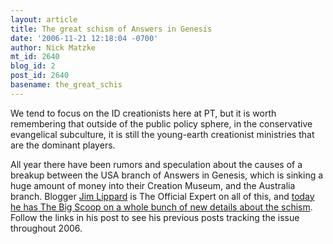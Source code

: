 ```yaml
---
layout: article
title: The great schism of Answers in Genesis
date: '2006-11-21 12:18:04 -0700'
author: Nick Matzke
mt_id: 2640
blog_id: 2
post_id: 2640
basename: the_great_schis
---
```

We tend to focus on the ID creationists here at PT, but it is worth remembering that outside of the public policy sphere, in the conservative evangelical subculture, it is still the young-earth creationist ministries that are the dominant players.

All year there have been rumors and speculation about the causes of a breakup between the USA branch of Answers in Genesis, which is sinking a huge amount of money into their Creation Museum, and the Australia branch.  Blogger [Jim Lippard](http://lippard.blogspot.com/) is The Official Expert on all of this, and [today he has The Big Scoop on a whole bunch of new details about the schism](http://lippard.blogspot.com/2006/11/more-from-behind-scenes-of.html).  Follow the links in his post to see his previous posts tracking the issue throughout 2006.
